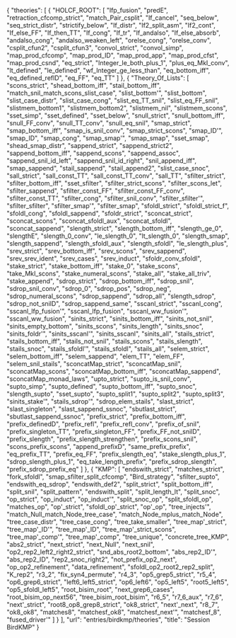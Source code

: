 {
    "theories": [
        {
            "HOLCF_ROOT": [
                "lfp_fusion",
                "predE",
                "retraction_cfcomp_strict",
                "match_Pair_csplit",
                "If_cancel",
                "seq_below",
                "seq_strict_distr",
                "strictify_below",
                "If_distr",
                "If2_split_asm",
                "If2_cont",
                "If_else_FF",
                "If_then_TT",
                "If_cong",
                "If_tr",
                "If_andalso",
                "If_else_absorb",
                "andalso_cong",
                "andalso_weaken_left",
                "orelse_cong",
                "orelse_conv",
                "csplit_cfun2",
                "csplit_cfun3",
                "convol_strict",
                "convol_simp",
                "map_prod_cfcomp",
                "map_prod_ID",
                "map_prod_app",
                "map_prod_cfst",
                "map_prod_csnd",
                "eq_strict",
                "Integer_le_both_plus_1",
                "plus_eq_MkI_conv",
                "lt_defined",
                "le_defined",
                "wf_Integer_ge_less_than",
                "eq_bottom_iff",
                "eq_defined_reflD",
                "eq_FF",
                "eq_TT"
            ]
        },
        {
            "Theory_Of_Lists": [
                "scons_strict",
                "shead_bottom_iff",
                "stail_bottom_iff",
                "match_snil_match_scons_slist_case",
                "slist_bottom'",
                "slist_bottom",
                "slist_case_distr",
                "slist_case_cong",
                "slist_eq_TT_snil",
                "slist_eq_FF_snil",
                "slistmem_bottom1",
                "slistmem_bottom2",
                "slistmem_nil",
                "slistmem_scons",
                "sset_simp",
                "sset_defined",
                "sset_below",
                "snull_strict",
                "snull_bottom_iff",
                "snull_FF_conv",
                "snull_TT_conv",
                "snull_eq_snil",
                "smap_strict",
                "smap_bottom_iff",
                "smap_is_snil_conv",
                "smap_strict_scons",
                "smap_ID'",
                "smap_ID",
                "smap_cong",
                "smap_smap'",
                "smap_smap",
                "sset_smap",
                "shead_smap_distr",
                "sappend_strict",
                "sappend_strict2",
                "sappend_bottom_iff",
                "sappend_scons",
                "sappend_assoc",
                "sappend_snil_id_left",
                "sappend_snil_id_right",
                "snil_append_iff",
                "smap_sappend",
                "stail_sappend",
                "stail_append2",
                "slist_case_snoc",
                "sall_strict",
                "sall_const_TT",
                "sall_const_TT_conv",
                "sall_TT",
                "sfilter_strict",
                "sfilter_bottom_iff",
                "sset_sfilter",
                "sfilter_strict_scons",
                "sfilter_scons_let",
                "sfilter_sappend",
                "sfilter_const_FF",
                "sfilter_const_FF_conv",
                "sfilter_const_TT",
                "sfilter_cong",
                "sfilter_snil_conv",
                "sfilter_sfilter'",
                "sfilter_sfilter",
                "sfilter_smap'",
                "sfilter_smap",
                "sfoldl_strict",
                "sfoldl_strict_f",
                "sfoldl_cong",
                "sfoldl_sappend",
                "sfoldr_strict",
                "sconcat_strict",
                "sconcat_scons",
                "sconcat_sfoldl_aux",
                "sconcat_sfoldl",
                "sconcat_sappend",
                "slength_strict",
                "slength_bottom_iff",
                "slength_ge_0",
                "slengthE",
                "slength_0_conv",
                "le_slength_0",
                "lt_slength_0",
                "slength_smap",
                "slength_sappend",
                "slength_sfoldl_aux",
                "slength_sfoldl",
                "le_slength_plus",
                "srev_strict",
                "srev_bottom_iff",
                "srev_scons",
                "srev_sappend",
                "srev_srev_ident",
                "srev_cases",
                "srev_induct",
                "sfoldr_conv_sfoldl",
                "stake_strict",
                "stake_bottom_iff",
                "stake_0",
                "stake_scons",
                "take_MkI_scons",
                "stake_numeral_scons",
                "stake_all",
                "stake_all_triv",
                "stake_append",
                "sdrop_strict",
                "sdrop_bottom_iff",
                "sdrop_snil",
                "sdrop_snil_conv",
                "sdrop_0",
                "sdrop_pos",
                "sdrop_neg",
                "sdrop_numeral_scons",
                "sdrop_sappend",
                "sdrop_all",
                "slength_sdrop",
                "sdrop_not_snilD",
                "sdrop_sappend_same",
                "sscanl_strict",
                "sscanl_cong",
                "sscanl_lfp_fusion'",
                "sscanl_lfp_fusion",
                "sscanl_ww_fusion'",
                "sscanl_ww_fusion",
                "sinits_strict",
                "sinits_bottom_iff",
                "sinits_not_snil",
                "sinits_empty_bottom",
                "sinits_scons",
                "sinits_length",
                "sinits_snoc",
                "sinits_foldr'",
                "sinits_sscanl'",
                "sinits_sscanl",
                "sinits_all",
                "stails_strict",
                "stails_bottom_iff",
                "stails_not_snil",
                "stails_scons",
                "stails_slength",
                "stails_snoc",
                "stails_sfoldl'",
                "stails_sfoldl",
                "stails_all",
                "selem_strict",
                "selem_bottom_iff",
                "selem_sappend",
                "elem_TT",
                "elem_FF",
                "selem_snil_stails",
                "sconcatMap_strict",
                "sconcatMap_snil",
                "sconcatMap_scons",
                "sconcatMap_bottom_iff",
                "sconcatMap_sappend",
                "sconcatMap_monad_laws",
                "upto_strict",
                "supto_is_snil_conv",
                "supto_simp",
                "supto_defined",
                "supto_bottom_iff",
                "supto_snoc",
                "slength_supto",
                "sset_supto",
                "supto_split1",
                "supto_split2",
                "supto_split3",
                "sinits_stake'",
                "stails_sdrop'",
                "sdrop_elem_stails",
                "slast_strict",
                "slast_singleton",
                "slast_sappend_ssnoc",
                "sbutlast_strict",
                "sbutlast_sappend_ssnoc",
                "prefix_strict",
                "prefix_bottom_iff",
                "prefix_definedD",
                "prefix_refl",
                "prefix_refl_conv",
                "prefix_of_snil",
                "prefix_singleton_TT",
                "prefix_singleton_FF",
                "prefix_FF_not_snilD",
                "prefix_slength",
                "prefix_slength_strengthen",
                "prefix_scons_snil",
                "scons_prefix_scons",
                "append_prefixD",
                "same_prefix_prefix",
                "eq_prefix_TT",
                "prefix_eq_FF",
                "prefix_slength_eq",
                "stake_slength_plus_1",
                "sdrop_slength_plus_1",
                "eq_take_length_prefix",
                "prefix_sdrop_slength",
                "prefix_sdrop_prefix_eq"
            ]
        },
        {
            "KMP": [
                "endswith_strict",
                "matches_strict",
                "fork_sfoldl",
                "smap_sfilter_split_cfcomp",
                "Bird_strategy",
                "sfilter_supto",
                "endswith_eq_sdrop",
                "endswith_def2",
                "split_strict",
                "split_bottom_iff",
                "split_snil",
                "split_pattern",
                "endswith_split",
                "split_length_lt",
                "split_snoc",
                "op_strict",
                "op_induct",
                "op_induct'",
                "split_snoc_op",
                "split_sfoldl_op",
                "matches_op",
                "op'_strict",
                "sfoldl_op'_strict",
                "op'_op",
                "tree_injects'",
                "match_Null_match_Node_tree_case",
                "match_Node_mplus_match_Node",
                "tree_case_distr",
                "tree_case_cong",
                "tree_take_smaller",
                "tree_map'_strict",
                "tree_map'_ID'",
                "tree_map'_ID",
                "tree_map'_strict_scons",
                "tree_map'_comp'",
                "tree_map'_comp",
                "tree_unique",
                "concrete_tree_KMP",
                "abs2_strict",
                "next_strict",
                "next_Null",
                "next_snil",
                "op2_rep2_left2_right2_strict",
                "snd_abs_root2_bottom",
                "abs_rep2_ID'",
                "abs_rep2_ID",
                "rep2_snoc_right2",
                "not_prefix_op2_next",
                "op_op2_refinement",
                "data_refinement",
                "sfoldl_op2_root2_rep2_split",
                "K_rep2",
                "r3_2",
                "fix_syn4_permute",
                "r4_3",
                "op5_grep5_strict",
                "r5_4",
                "op6_grep6_strict",
                "left6_left5_strict",
                "op6_left6",
                "op5_left5",
                "root5_left5",
                "op5_sfoldl_left5",
                "root_bisim_root",
                "next_grep6_cases",
                "root_bisim_op_next56",
                "tree_bisim_root_bisim",
                "r6_5",
                "r7_6_aux",
                "r7_6",
                "next'_strict",
                "root8_op8_grep8_strict",
                "ok8_strict",
                "next'_next",
                "r8_7",
                "ok8_ok8",
                "matches8",
                "matchesf_ok8",
                "matchesf_next'",
                "matchesf_8",
                "fused_driver'"
            ]
        }
    ],
    "url": "entries/birdkmp/theories",
    "title": "Session BirdKMP"
}